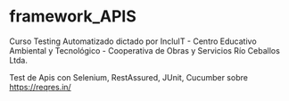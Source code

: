 # framework_APIS
Curso Testing Automatizado dictado por IncluIT - Centro Educativo Ambiental y Tecnológico - Cooperativa de Obras y Servicios Río Ceballos Ltda.

Test de Apis con Selenium, RestAssured, JUnit, Cucumber sobre https://reqres.in/
